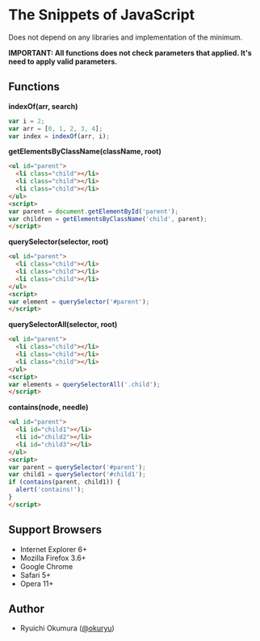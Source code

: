 The Snippets of JavaScript
==========================

Does not depend on any libraries and implementation of the minimum.

**IMPORTANT: All functions does not check parameters that applied.
It's need to apply valid parameters.**

Functions
---------

**indexOf(arr, search)**

```javascript
var i = 2;
var arr = [0, 1, 2, 3, 4];
var index = indexOf(arr, i);
```

**getElementsByClassName(className, root)**

```html
<ul id="parent">
  <li class="child"></li>
  <li class="child"></li>
  <li class="child"></li>
</ul>
<script>
var parent = document.getElementById('parent');
var children = getElementsByClassName('child', parent);
</script>
```

**querySelector(selector, root)**

```html
<ul id="parent">
  <li class="child"></li>
  <li class="child"></li>
  <li class="child"></li>
</ul>
<script>
var element = querySelector('#parent');
</script>
```

**querySelectorAll(selector, root)**

```html
<ul id="parent">
  <li class="child"></li>
  <li class="child"></li>
  <li class="child"></li>
</ul>
<script>
var elements = querySelectorAll('.child');
</script>
```

**contains(node, needle)**

```html
<ul id="parent">
  <li id="child1"></li>
  <li id="child2"></li>
  <li id="child3"></li>
</ul>
<script>
var parent = querySelector('#parent');
var child1 = querySelector('#child1');
if (contains(parent, child1)) {
  alert('contains!');
}
</script>
```

Support Browsers
----------------

* Internet Explorer 6+
* Mozilla Firefox 3.6+
* Google Chrome
* Safari 5+
* Opera 11+

Author
------

* Ryuichi Okumura ([@okuryu](https://github.com/okuryu))

